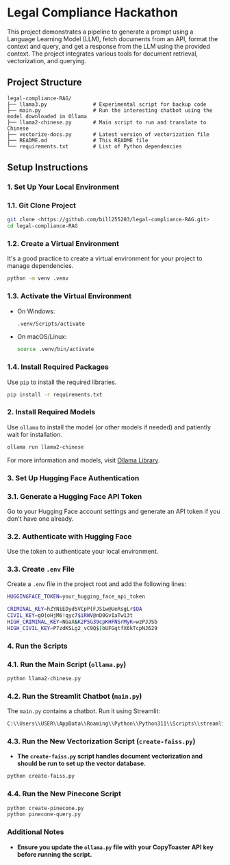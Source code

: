 # Legal Compliance Hackathon

This project demonstrates a pipeline to generate a prompt using a Language Learning Model (LLM), fetch documents from an API, format the context and query, and get a response from the LLM using the provided context. The project integrates various tools for document retrieval, vectorization, and querying.

## Project Structure

```
legal-compliance-RAG/
├── llama3.py               # Experimental script for backup code
├── main.py                 # Run the interesting chatbot using the model downloaded in Ollama
├── llama2-chinese.py       # Main script to run and translate to Chinese
├── vectorize-docs.py       # Latest version of vectorization file
├── README.md               # This README file
└── requirements.txt        # List of Python dependencies

```

## Setup Instructions

### 1. Set Up Your Local Environment

### 1.1. Git Clone Project

```bash
git clone <https://github.com/bill255203/legal-compliance-RAG.git>
cd legal-compliance-RAG

```

### 1.2. Create a Virtual Environment

It's a good practice to create a virtual environment for your project to manage dependencies.

```bash
python -m venv .venv

```

### 1.3. Activate the Virtual Environment

- On Windows:

  ```bash
  .venv/Scripts/activate

  ```

- On macOS/Linux:

  ```bash
  source .venv/bin/activate

  ```

### 1.4. Install Required Packages

Use `pip` to install the required libraries.

```bash
pip install -r requirements.txt

```

### 2. Install Required Models

Use `ollama` to install the model (or other models if needed) and patiently wait for installation.

```bash
ollama run llama2-chinese

```

For more information and models, visit [Ollama Library](https://ollama.com/library).

### 3. Set Up Hugging Face Authentication

### 3.1. Generate a Hugging Face API Token

Go to your Hugging Face account settings and generate an API token if you don't have one already.

### 3.2. Authenticate with Hugging Face

Use the token to authenticate your local environment.

### 3.3. Create `.env` File

Create a `.env` file in the project root and add the following lines:

```bash
HUGGINGFACE_TOKEN=your_hugging_face_api_token

CRIMINAL_KEY=hZYNiEDyd5VCpP(FJS1w@UeRsgLr$QA
CIVIL_KEY=gO(oHjM6!qyc7$iRWV@nD0GvIaTw13t
HIGH_CRIMINAL_KEY=NGaX&K2P5G39cpKHFNSrMyK=wzPJJSb
HIGH_CIVIL_KEY=P7zdKSLg2_vC9Q$)bUFGqtfX6kTcpNJ629

```

### 4. Run the Scripts

### 4.1. Run the Main Script (`ollama.py`)

```bash
python llama2-chinese.py

```

### 4.2. Run the Streamlit Chatbot (`main.py`)

The `main.py` contains a chatbot. Run it using Streamlit:

```bash
C:\\Users\\USER\\AppData\\Roaming\\Python\\Python311\\Scripts\\streamlit run main.py

```

### 4.3. Run the New Vectorization Script (`create-faiss.py`)

- **The `create-faiss.py` script handles document vectorization and should be run to set up the vector database.**

```bash
python create-faiss.py
```

### 4.4. Run the New Pinecone Script

```bash
python create-pinecone.py
python pinecone-query.py
```

### Additional Notes

- **Ensure you update the `ollama.py` file with your CopyToaster API key before running the script.**
